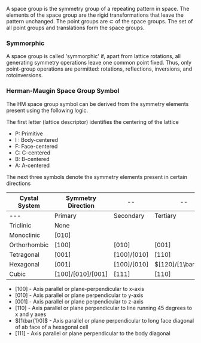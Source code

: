 A space group is the symmetry group of a repeating pattern in space. The elements of the space group are the rigid transformations that leave the pattern unchanged. The point groups are $\subset$ of the space groups. The set of all point groups and translations form the space groups.
### Symmorphic 
A space group is called 'symmorphic' if, apart from lattice rotations, all generating symmetry operations leave one common point fixed. Thus, only point-group operations are permitted: rotations, reflections, inversions, and rotoinversions. 
### Herman-Maugin Space Group Symbol
The HM space group symbol can be derived from the symmetry elements present using the following logic.

The first letter (lattice descriptor) identifies the centering of the lattice
- P: Primitive
- I : Body-centered
- F: Face-centered
- C: C-centered
- B: B-centered
- A: A-centered

The next three symbols denote the symmetry elements present in certain directions

| Cystal System | Symmetry Direction  | --            | --                  |
| ------------- | ------------------- | ------------- | ------------------- |
| ---           | Primary             | Secondary     | Tertiary            |
| Triclinic     | None                |               |                     |
| Monoclinic    | $[010]$             |               |                     |
| Orthorhombic  | $[100]$             | $[010]$       | $[001]$             |
| Tetragonal    | $[001]$             | $[100]/[010]$ | $[110]$             |
| Hexagonal     | $[001]$             | $[100]/[010]$ | $[120]/[1\bar{1}0]$ |
| Cubic         | $[100]/[010]/[001]$ | $[111]$       | $[110]$             |
- $[100]$ - Axis parallel or plane-perpendicular to x-axis
- $[010]$ - Axis parallel or plane perpendicular to y-axis
- $[001]$ - Axis parallel or plane perpendicular to z-axis
- $[110]$ - Axis parallel or plane perpendicular to line running $45$ degrees to x and y axes
- $[1\bar{1}0]$ - Axis parallel or plane perpendicular to long face diagonal of ab face of a hexagonal cell
- $[111]$ - Axis parallel or plane perpendicular to the body diagonal